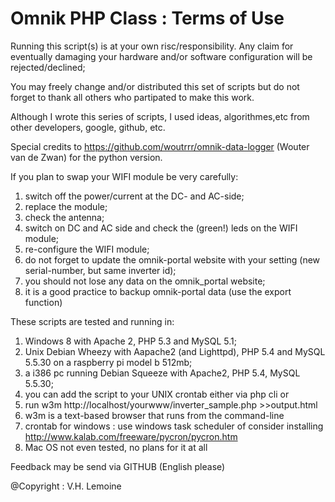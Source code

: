 Omnik PHP Class : Terms of Use
==============================

Running this script(s) is at your own risc/responsibility. Any claim for eventually damaging your hardware and/or software configuration will be rejected/declined;

You may freely change and/or distributed this set of scripts but do not forget to thank all others who partipated to make this work.

Although I wrote this series of scripts, I used ideas, algorithmes,etc from other developers, google, github, etc.

Special credits to https://github.com/woutrrr/omnik-data-logger (Wouter van de Zwan) for the python version.
		
If you plan to swap your WIFI module be very carefully:

1. 	switch off the power/current at the DC- and AC-side;
2. 	replace the module;
3. 	check the antenna;
4. 	switch on DC and AC side and check the (green!) leds on the WIFI module;
5. 	re-configure the WIFI module;
6. 	do not forget to update the omnik-portal website with your setting (new serial-number, but same inverter id);
7. 	you should not lose any data on the omnik_portal website;
8.	it is a good practice to backup omnik-portal data (use the export function)
			
These scripts are tested and running in:

1. 	Windows 8 with Apache 2, PHP 5.3 and MySQL 5.1;
2. 	Unix Debian Wheezy with Aapache2 (and Lighttpd), PHP 5.4 and MySQL 5.5.30 on a raspberry pi model b 512mb;
3. 	a i386 pc running Debian Squeeze with Apache2, PHP 5.4, MySQL 5.5.30;
3. 	you can add the script to your UNIX crontab either via php cli or 
4.	run w3m http://localhost/yourwww/inverter_sample.php >>output.html
5.	w3m is a text-based browser that runs from the command-line
6.	crontab for windows : use windows task scheduler of consider installing http://www.kalab.com/freeware/pycron/pycron.htm
7.	Mac OS not even tested, no plans for it at all
			
Feedback may be send via GITHUB (English please)
				
@Copyright : V.H. Lemoine
